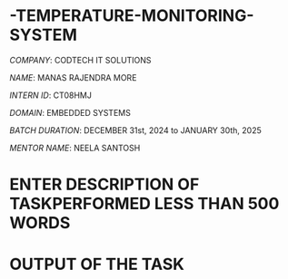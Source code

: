 # -TEMPERATURE-MONITORING-SYSTEM

*COMPANY*: CODTECH IT SOLUTIONS

*NAME*: MANAS RAJENDRA MORE

*INTERN ID*: CT08HMJ

*DOMAIN*: EMBEDDED SYSTEMS

*BATCH DURATION*: DECEMBER 31st, 2024 to JANUARY 30th, 2025

*MENTOR NAME*: NEELA SANTOSH

# ENTER DESCRIPTION OF TASKPERFORMED LESS THAN 500 WORDS


# OUTPUT OF THE TASK
